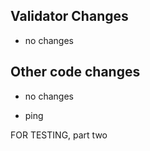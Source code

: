 ## Validator Changes

* no changes

## Other code changes

* no changes

- ping



FOR TESTING, part two